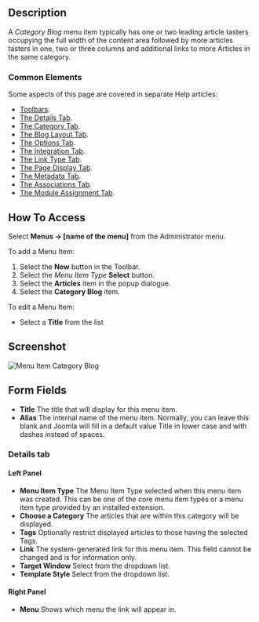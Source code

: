 <!-- Filename: Help4.x:Menu_Item:_Category_Blog / Display title: Category Blog -->

## Description

A *Category Blog* menu item typically has one or two leading article
tasters occupying the full width of the content area followed by more
articles tasters in one, two or three columns and additional links to
more Articles in the same category.

### Common Elements

Some aspects of this page are covered in separate Help articles:

* [Toolbars](jdocmanual?article=help/common-elements/toolbars).
* [The Details Tab](jdocmanual?article=help/menu-items-common/menu-item-details).
* [The Category Tab](jdocmanual?article=help/menu-items-common/menu-item-category).
* [The Blog Layout Tab](jdocmanual?article=help/menu-items-common/menu-item-blog-layout).
* [The Options Tab](jdocmanual?article=help/menu-items-common/menu-item-article-options).
* [The Integration Tab](jdocmanual?article=help/menu-items-common/menu-item-integration).
* [The Link Type Tab](jdocmanual?article=help/menu-items-common/menu-item-link-type).
* [The Page Display Tab](jdocmanual?article=help/menu-items-common/menu-item-page-display).
* [The Metadata Tab](jdocmanual?article=help/menu-items-common/menu-item-metadata).
* [The Associations Tab](jdocmanual?article=help/common-elements/edit-associations).
* [The Module Assignment Tab](jdocmanual?article=help/menu-items-common/menu-item-module-assignment).

## How To Access

Select **Menus → \[name of the menu\]** from the Administrator menu.

To add a Menu Item:

1.  Select the **New** button in the Toolbar.
2.  Select the *Menu Item Type* **Select** button.
3.  Select the **Articles** item in the popup dialogue.
4.  Select the **Category Blog** item.

To edit a Menu Item:

- Select a **Title** from the list

## Screenshot

![Menu Item Category Blog](../../../en/images/menu-items/articles-category-blog-details-tab.png)

## Form Fields

- **Title** The title that will display for this menu item.
- **Alias** The internal name of the menu item. Normally, you can leave
  this blank and Joomla will fill in a default value Title in lower case
  and with dashes instead of spaces.

### Details tab

#### Left Panel

- **Menu Item Type** The Menu Item Type selected when this menu item
  was created. This can be one of the core menu item types or a menu
  item type provided by an installed extension.
- **Choose a Category** The articles that are within this category will
  be displayed.
- **Tags** Optionally restrict displayed articles to those having the
  selected Tags.
- **Link** The system-generated link for this menu item. This field
  cannot be changed and is for information only.
- **Target Window** Select from the dropdown list.
- **Template Style** Select from the dropdown list.

#### Right Panel

- **Menu** Shows which menu the link will appear in.
